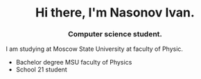 <h1 align="center">Hi there, I'm Nasonov Ivan.</a>
<h3 align="center">Computer science student.</h3>
I am studying at Moscow State University at faculty of Physic.
 
- Bachelor degree MSU faculty of Physics
- School 21 student
